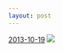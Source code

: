 ```yaml
---
layout: post
---
```


<p>
  <time><a href="/111">2013-10-19</a></time>
  <a href="/111"><img src="{{ site.assets_url }}/111-640.jpg" srcset="{{ site.assets_url }}/111-1280.jpg 1280w, {{ site.assets_url }}/111-960.jpg 960w, {{ site.assets_url }}/111-640.jpg 640w, {{ site.assets_url }}/111-320.jpg 320w" sizes="(min-width: 700px) 50vw, calc(100vw - 2rem)" /></a>
</p>
